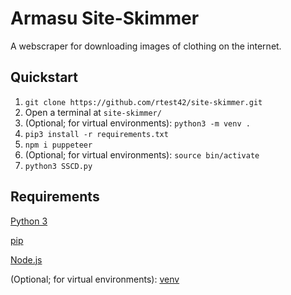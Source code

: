 # Armasu Site-Skimmer
A webscraper for downloading images of clothing on the internet.

## Quickstart
1. ```git clone https://github.com/rtest42/site-skimmer.git```
2. Open a terminal at `site-skimmer/`
3. (Optional; for virtual environments): ```python3 -m venv .```
4. ```pip3 install -r requirements.txt```
5. ```npm i puppeteer```
6. (Optional; for virtual environments): ```source bin/activate```
7. ```python3 SSCD.py```

## Requirements
[Python 3](https://www.python.org/downloads/)

[pip](https://docs.python.org/3/installing/index.html)

[Node.js](https://nodejs.org/en)

(Optional; for virtual environments): [venv](https://packaging.python.org/en/latest/tutorials/installing-packages/#creating-virtual-environments)
